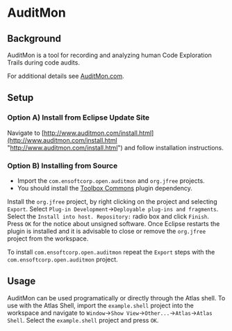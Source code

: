 AuditMon
========

## Background
AuditMon is a tool for recording and analyzing human Code Exploration Trails during code audits.

For additional details see [AuditMon.com](http://auditmon.com/ "AuditMon.com").

## Setup
### Option A) Install from Eclipse Update Site
Navigate to [http://www.auditmon.com/install.html](http://www.auditmon.com/install.html "http://www.auditmon.com/install.html") and follow installation instructions.

### Option B) Installing from Source

  - Import the `com.ensoftcorp.open.auditmon` and `org.jfree` projects.
  - You should install the [Toolbox Commons](https://ensoftcorp.github.io/toolbox-commons/install.html) plugin dependency.

Install the `org.jfree` project, by right clicking on the project and selecting `Export`.  Select `Plug-in Development`->`Deployable plug-ins and fragments`.  Select the `Install into host. Repository:` radio box and click `Finish`.  Press `OK` for the notice about unsigned software.  Once Eclipse restarts the plugin is installed and it is advisable to close or remove the `org.jfree` project from the workspace.

To install `com.ensoftcorp.open.auditmon` repeat the `Export` steps with the `com.ensoftcorp.open.auditmon` project.

## Usage
AuditMon can be used programatically or directly through the Atlas shell.  To use with the Atlas Shell, import the `example.shell` project into the workspace and navigate to `Window`->`Show View`->`Other...`->`Atlas`->`Atlas Shell`.  Select the `example.shell` project and press `OK`.
